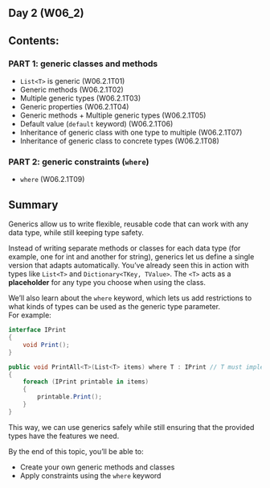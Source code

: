 ## Day 2 (W06_2)

## Contents:

### PART 1: generic classes and methods
* `List<T>` is generic (W06.2.1T01)
* Generic methods (W06.2.1T02)
* Multiple generic types (W06.2.1T03)
* Generic properties (W06.2.1T04)
* Generic methods + Multiple generic types (W06.2.1T05)
* Default value (`default` keyword) (W06.2.1T06)
* Inheritance of generic class with one type to multiple (W06.2.1T07)
* Inheritance of generic class to concrete types (W06.2.1T08)

### PART 2: generic constraints (`where`)
* `where` (W06.2.1T09)

## Summary
Generics allow us to write flexible, reusable code that can work with any data type, while still keeping type safety.

Instead of writing separate methods or classes for each data type (for example, one for int and another for string), generics let us define a single version that adapts automatically.
You’ve already seen this in action with types like `List<T>` and `Dictionary<TKey, TValue>`. The `<T>` acts as a **placeholder** for any type you choose when using the class.

We’ll also learn about the `where` keyword, which lets us add restrictions to what kinds of types can be used as the generic type parameter.\
For example:

```csharp
interface IPrint
{
    void Print();
}

public void PrintAll<T>(List<T> items) where T : IPrint // T must implement IPrint
{
    foreach (IPrint printable in items)
    {
        printable.Print();
    }
}
```

This way, we can use generics safely while still ensuring that the provided types have the features we need.

By the end of this topic, you’ll be able to:
- Create your own generic methods and classes
- Apply constraints using the `where` keyword